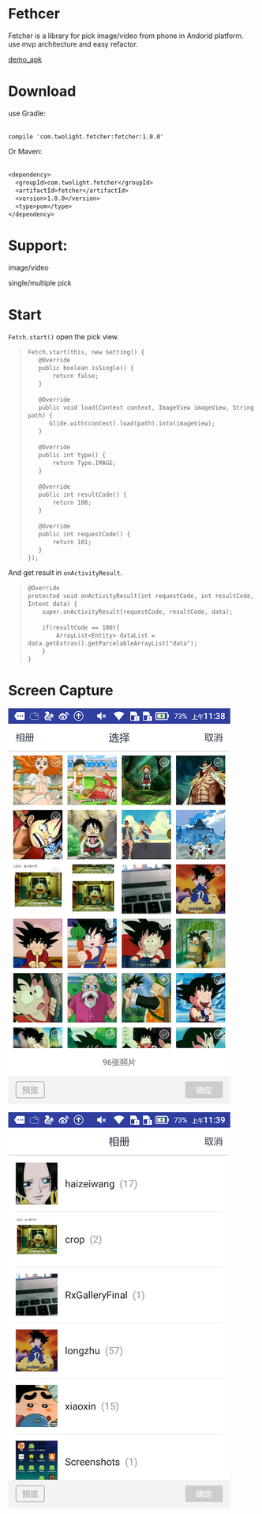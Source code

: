 # Fethcer 

Fetcher is a library for pick  image/video from phone in Andorid platform. use mvp architecture and easy refactor.

[demo_apk](https://raw.githubusercontent.com/twolight/fetcher/master/apk/app-debug.apk)

# Download

use Gradle:

```

compile 'com.twolight.fetcher:fetcher:1.0.0'

```

Or Maven:

```

<dependency>
  <groupId>com.twolight.fetcher</groupId>
  <artifactId>fetcher</artifactId>
  <version>1.0.0</version>
  <type>pom</type>
</dependency>

```




# Support:

image/video

single/multiple pick

# Start

`Fetch.start()` open the pick view.

>```
>Fetch.start(this, new Setting() {
>    @Override
>    public boolean isSingle() {
>        return false;
>    }
>
>    @Override
>    public void load(Context context, ImageView imageView, String path) {
>		Glide.with(context).load(path).into(imageView);
>    }
>
>    @Override
>    public int type() {
>        return Type.IMAGE;
>    }
>
>    @Override
>    public int resultCode() {
>        return 100;
>    }
>
>    @Override
>    public int requestCode() {
>        return 101;
>    }
>});
>```



And get result in `onActivityResult`.



> ```
> @Override
> protected void onActivityResult(int requestCode, int resultCode, Intent data) {
>     super.onActivityResult(requestCode, resultCode, data);
>
>     if(resultCode == 100){
>         ArrayList<Entity> dataList = data.getExtras().getParcelableArrayList("data");
>     }
> }
> ```



# Screen Capture



![](https://raw.githubusercontent.com/twolight/fetcher/master/image/32533.png)



![](https://raw.githubusercontent.com/twolight/fetcher/master/image/1949.png)









 








